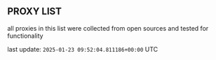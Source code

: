 ## PROXY LIST

all proxies in this list were collected from open sources and tested for functionality

last update: `2025-01-23 09:52:04.811186+00:00` UTC